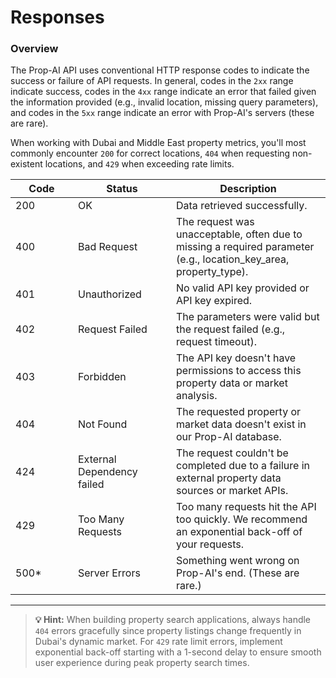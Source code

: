 # Responses

### Overview

The Prop-AI API uses conventional HTTP response codes to indicate the success or failure of API requests. In general, codes in the `2xx` range indicate success, codes in the `4xx` range indicate an error that failed given the information provided (e.g., invalid location, missing query parameters), and codes in the `5xx` range indicate an error with Prop-AI's servers (these are rare).

When working with Dubai and Middle East property metrics, you'll most commonly encounter `200` for correct locations, `404` when requesting non-existent locations, and `429` when exceeding rate limits.

<table><thead><tr><th width="84">Code</th><th width="141">Status</th><th>Description</th></tr></thead><tbody><tr><td>200</td><td>OK</td><td>Data retrieved successfully.</td></tr><tr><td>400</td><td>Bad Request</td><td>The request was unacceptable, often due to missing a required parameter (e.g., location_key_area, property_type).</td></tr><tr><td>401</td><td>Unauthorized</td><td>No valid API key provided or API key expired.</td></tr><tr><td>402</td><td>Request Failed</td><td>The parameters were valid but the request failed (e.g., request timeout).</td></tr><tr><td>403</td><td>Forbidden</td><td>The API key doesn't have permissions to access this property data or market analysis.</td></tr><tr><td>404</td><td>Not Found</td><td>The requested property or market data doesn't exist in our Prop-AI  database.</td></tr><tr><td>424</td><td>External Dependency failed</td><td>The request couldn't be completed due to a failure in external property data sources or market APIs.</td></tr><tr><td>429</td><td>Too Many Requests</td><td>Too many requests hit the API too quickly. We recommend an exponential back-off of your requests.</td></tr><tr><td>500*</td><td>Server Errors</td><td>Something went wrong on Prop-AI's end. (These are rare.)</td></tr></tbody></table>

***

> **💡 Hint:** When building property search applications, always handle `404` errors gracefully since property listings change frequently in Dubai's dynamic market. For `429` rate limit errors, implement exponential back-off starting with a 1-second delay to ensure smooth user experience during peak property search times.
